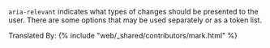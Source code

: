 `aria-relevant` indicates what types of changes should be presented to the user.
There are some options that may be used separately or as a token list.

Translated By:
{% include "web/_shared/contributors/mark.html" %}
